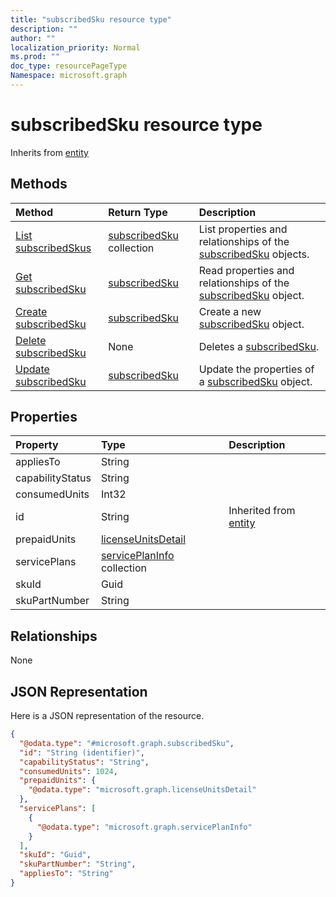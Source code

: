 ```yaml
---
title: "subscribedSku resource type"
description: ""
author: ""
localization_priority: Normal
ms.prod: ""
doc_type: resourcePageType
Namespace: microsoft.graph
---
```



# subscribedSku resource type




Inherits from [entity](../resources/entity.md)

## Methods
|Method|Return Type|Description|
|:---|:---|:---|
|[List subscribedSkus](../api/subscribedsku-list.md)|[subscribedSku](../resources/subscribedSku.md) collection|List properties and relationships of the [subscribedSku](../resources/subscribedsku.md) objects.|
|[Get subscribedSku](../api/subscribedsku-get.md)|[subscribedSku](../resources/subscribedSku.md)|Read properties and relationships of the [subscribedSku](../resources/subscribedsku.md) object.|
|[Create subscribedSku](../api/subscribedsku-post-subscribedskus.md)|[subscribedSku](../resources/subscribedSku.md)|Create a new [subscribedSku](../resources/subscribedsku.md) object.|
|[Delete subscribedSku](../api/subscribedsku-delete.md)|None|Deletes a [subscribedSku](../resources/subscribedsku.md).|
|[Update subscribedSku](../api/subscribedsku-update.md)|[subscribedSku](../resources/subscribedSku.md)|Update the properties of a [subscribedSku](../resources/subscribedsku.md) object.|

## Properties
|Property|Type|Description|
|:---|:---|:---|
|appliesTo|String||
|capabilityStatus|String||
|consumedUnits|Int32||
|id|String| Inherited from [entity](../resources/entity.md)|
|prepaidUnits|[licenseUnitsDetail](../resources/licenseUnitsDetail.md)||
|servicePlans|[servicePlanInfo](../resources/servicePlanInfo.md) collection||
|skuId|Guid||
|skuPartNumber|String||

## Relationships
None

## JSON Representation
Here is a JSON representation of the resource.
<!-- {
  "blockType": "resource",
  "keyProperty": "id",
  "@odata.type": "microsoft.graph.subscribedSku",
  "baseType": "microsoft.graph.entity",
  "openType": false
}
-->
``` json
{
  "@odata.type": "#microsoft.graph.subscribedSku",
  "id": "String (identifier)",
  "capabilityStatus": "String",
  "consumedUnits": 1024,
  "prepaidUnits": {
    "@odata.type": "microsoft.graph.licenseUnitsDetail"
  },
  "servicePlans": [
    {
      "@odata.type": "microsoft.graph.servicePlanInfo"
    }
  ],
  "skuId": "Guid",
  "skuPartNumber": "String",
  "appliesTo": "String"
}
```

